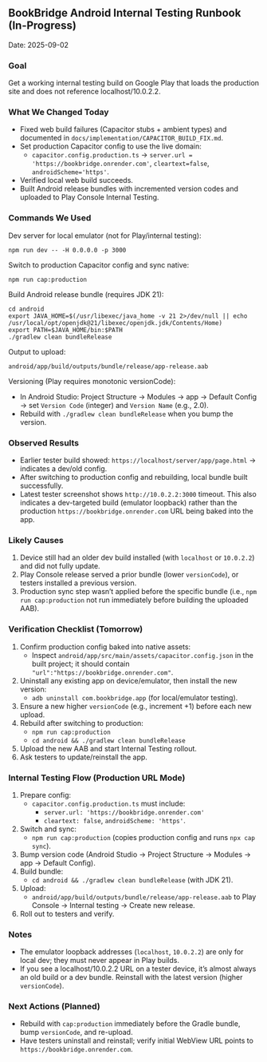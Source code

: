 ## BookBridge Android Internal Testing Runbook (In-Progress)

Date: 2025-09-02

### Goal
Get a working internal testing build on Google Play that loads the production site and does not reference localhost/10.0.2.2.

### What We Changed Today
- Fixed web build failures (Capacitor stubs + ambient types) and documented in `docs/implementation/CAPACITOR_BUILD_FIX.md`.
- Set production Capacitor config to use the live domain:
  - `capacitor.config.production.ts` → `server.url = 'https://bookbridge.onrender.com'`, `cleartext=false`, `androidScheme='https'`.
- Verified local web build succeeds.
- Built Android release bundles with incremented version codes and uploaded to Play Console Internal Testing.

### Commands We Used
Dev server for local emulator (not for Play/internal testing):
```
npm run dev -- -H 0.0.0.0 -p 3000
```

Switch to production Capacitor config and sync native:
```
npm run cap:production
```

Build Android release bundle (requires JDK 21):
```
cd android
export JAVA_HOME=$(/usr/libexec/java_home -v 21 2>/dev/null || echo /usr/local/opt/openjdk@21/libexec/openjdk.jdk/Contents/Home)
export PATH=$JAVA_HOME/bin:$PATH
./gradlew clean bundleRelease
```

Output to upload:
```
android/app/build/outputs/bundle/release/app-release.aab
```

Versioning (Play requires monotonic versionCode):
- In Android Studio: Project Structure → Modules → app → Default Config → set `Version Code` (integer) and `Version Name` (e.g., 2.0).
- Rebuild with `./gradlew clean bundleRelease` when you bump the version.

### Observed Results
- Earlier tester build showed: `https://localhost/server/app/page.html` → indicates a dev/old config.
- After switching to production config and rebuilding, local bundle built successfully.
- Latest tester screenshot shows `http://10.0.2.2:3000` timeout. This also indicates a dev-targeted build (emulator loopback) rather than the production `https://bookbridge.onrender.com` URL being baked into the app.

### Likely Causes
1) Device still had an older dev build installed (with `localhost` or `10.0.2.2`) and did not fully update.
2) Play Console release served a prior bundle (lower `versionCode`), or testers installed a previous version.
3) Production sync step wasn’t applied before the specific bundle (i.e., `npm run cap:production` not run immediately before building the uploaded AAB).

### Verification Checklist (Tomorrow)
1) Confirm production config baked into native assets:
   - Inspect `android/app/src/main/assets/capacitor.config.json` in the built project; it should contain `"url":"https://bookbridge.onrender.com"`.
2) Uninstall any existing app on device/emulator, then install the new version:
   - `adb uninstall com.bookbridge.app` (for local/emulator testing).
3) Ensure a new higher `versionCode` (e.g., increment +1) before each new upload.
4) Rebuild after switching to production:
   - `npm run cap:production`
   - `cd android && ./gradlew clean bundleRelease`
5) Upload the new AAB and start Internal Testing rollout.
6) Ask testers to update/reinstall the app.

### Internal Testing Flow (Production URL Mode)
1) Prepare config:
   - `capacitor.config.production.ts` must include:
     - `server.url: 'https://bookbridge.onrender.com'`
     - `cleartext: false`, `androidScheme: 'https'`.
2) Switch and sync:
   - `npm run cap:production` (copies production config and runs `npx cap sync`).
3) Bump version code (Android Studio → Project Structure → Modules → app → Default Config).
4) Build bundle:
   - `cd android && ./gradlew clean bundleRelease` (with JDK 21).
5) Upload:
   - `android/app/build/outputs/bundle/release/app-release.aab` to Play Console → Internal testing → Create new release.
6) Roll out to testers and verify.

### Notes
- The emulator loopback addresses (`localhost`, `10.0.2.2`) are only for local dev; they must never appear in Play builds.
- If you see a localhost/10.0.2.2 URL on a tester device, it’s almost always an old build or a dev bundle. Reinstall with the latest version (higher `versionCode`).

### Next Actions (Planned)
- Rebuild with `cap:production` immediately before the Gradle bundle, bump `versionCode`, and re-upload.
- Have testers uninstall and reinstall; verify initial WebView URL points to `https://bookbridge.onrender.com`.


